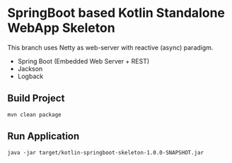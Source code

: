 # SpringBoot based Kotlin Standalone WebApp Skeleton

This branch uses Netty as web-server with reactive (async) paradigm.

- Spring Boot (Embedded Web Server + REST)
- Jackson
- Logback

## Build Project
```
mvn clean package
```

## Run Application
```
java -jar target/kotlin-springboot-skeleton-1.0.0-SNAPSHOT.jar
```
